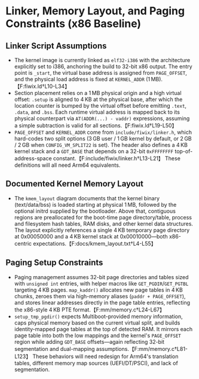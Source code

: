 # Linker, Memory Layout, and Paging Constraints (x86 Baseline)

## Linker Script Assumptions
- The kernel image is currently linked as `elf32-i386` with the architecture explicitly set to i386, anchoring the build to 32-bit x86 output. The entry point is `_start`, the virtual base address is assigned from `PAGE_OFFSET`, and the physical load address is fixed at `KERNEL_ADDR` (1 MB).【F:fiwix.ld†L10-L34】
- Section placement relies on a 1 MB physical origin and a high virtual offset: `.setup` is aligned to 4 KB at the physical base, after which the location counter is bumped by the virtual offset before emitting `.text`, `.data`, and `.bss`. Each runtime virtual address is mapped back to its physical counterpart via `AT(ADDR(...) - vaddr)` expressions, assuming a simple subtraction is valid for all sections.【F:fiwix.ld†L19-L50】
- `PAGE_OFFSET` and `KERNEL_ADDR` come from `include/fiwix/linker.h`, which hard-codes two split options (3 GB user / 1 GB kernel by default, or 2 GB / 2 GB when `CONFIG_VM_SPLIT22` is set). The header also defines a 4 KB kernel stack and a `GDT_BASE` that depends on a 32-bit `0xFFFFFFFF` top-of-address-space constant.【F:include/fiwix/linker.h†L13-L21】 These definitions will all need Arm64 equivalents.

## Documented Kernel Memory Layout
- The `kmem_layout` diagram documents that the kernel binary (text/data/bss) is loaded starting at physical 1 MB, followed by the optional initrd supplied by the bootloader. Above that, contiguous regions are preallocated for the boot-time page directory/table, process and filesystem hash tables, RAM disks, and other kernel data structures. The layout explicitly references a single 4 KB temporary page directory at 0x00050000 and a 4 KB kernel stack at 0x00010000—both x86-centric expectations.【F:docs/kmem_layout.txt†L4-L55】

## Paging Setup Constraints
- Paging management assumes 32-bit page directories and tables sized with `unsigned int` entries, with helper macros like `GET_PGDIR`/`GET_PGTBL` targeting 4 KB pages. `map_kaddr()` allocates new page tables in 4 KB chunks, zeroes them via high-memory aliases (`paddr + PAGE_OFFSET`), and stores linear addresses directly in the page table entries, reflecting the x86-style 4 KB PTE format.【F:mm/memory.c†L24-L67】
- `setup_tmp_pgdir()` expects Multiboot-provided memory information, caps physical memory based on the current virtual split, and builds identity-mapped page tables at the top of detected RAM. It mirrors each page table into both the low mappings and the kernel's `PAGE_OFFSET` region while adding `GDT_BASE` offsets—again reflecting 32-bit segmentation and dual-mapping assumptions.【F:mm/memory.c†L81-L123】 These behaviors will need redesign for Arm64's translation tables, different memory map sources (UEFI/DT/PSCI), and lack of segmentation.
